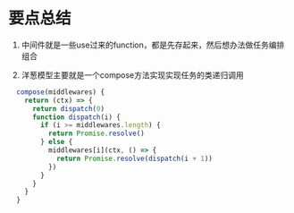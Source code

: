 # 要点总结

1. 中间件就是一些use过来的function，都是先存起来，然后想办法做任务编排组合

2. 洋葱模型主要就是一个compose方法实现实现任务的类递归调用

```js
  compose(middlewares) {
    return (ctx) => {
      return dispatch(0)
      function dispatch(i) {
        if (i >= middlewares.length) {
          return Promise.resolve()
        } else {
          middlewares[i](ctx, () => {
            return Promise.resolve(dispatch(i + 1))
          })
        }
      }
    }
  }
```
